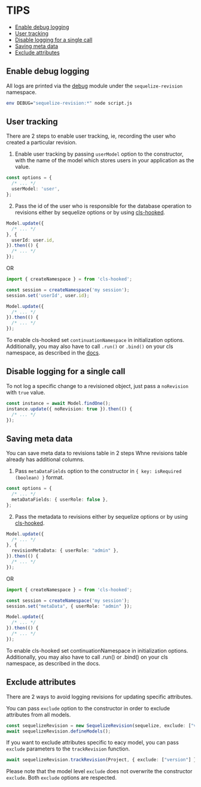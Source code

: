 # TIPS

- [Enable debug logging](#enable-debug-logging)
- [User tracking](#user-tracking)
- [Disable logging for a single call](#disable-logging-for-a-single-call)
- [Saving meta data](#saving-meta-data)
- [Exclude attributes](#exclude-attributes)

## Enable debug logging

All logs are printed via the [debug](https://github.com/visionmedia/debug) module under the `sequelize-revision` namespace.

```sh
env DEBUG="sequelize-revision:*" node script.js
```

## User tracking

There are 2 steps to enable user tracking, ie, recording the user who created a particular revision.
1. Enable user tracking by passing `userModel` option to the constructor, with the name of the model which stores users in your application as the value.

```typescript
const options = {
  /* ... */
  userModel: 'user',
};
```

2. Pass the id of the user who is responsible for the database operation to revisions either by sequelize options or by using [cls-hooked](https://www.npmjs.com/package/cls-hooked).

```typescript
Model.update({
  /* ... */
}, {
  userId: user.id,
}).then(() {
  /* ... */
});
```

OR

```typescript
import { createNamespace } = from 'cls-hooked';

const session = createNamespace('my session');
session.set('userId', user.id);

Model.update({
  /* ... */
}).then(() {
  /* ... */
});
```

To enable cls-hooked set `continuationNamespace` in initialization options.
Additionally, you may also have to call `.run()` or `.bind()` on your cls namespace, as described in the [docs](https://www.npmjs.com/package/cls-hooked).

## Disable logging for a single call

To not log a specific change to a revisioned object, just pass a `noRevision` with `true` value.

```typescript
const instance = await Model.findOne();
instance.update({ noRevision: true }).then(() {
  /* ... */
});
```

## Saving meta data

You can save meta data to revisions table in 2 steps Whne revisions table already has additional columns.
1. Pass `metaDataFields` option to the constructor in `{ key: isRequired (boolean) }` format.

```typescript
const options = {
  /* ... */
  metaDataFields: { userRole: false },
};
```

2. Pass the metadata to revisions either by sequelize options or by using [cls-hooked](https://www.npmjs.com/package/cls-hooked).

```typescript
Model.update({
  /* ... */
}, {
  revisionMetaData: { userRole: "admin" },
}).then(() {
  /* ... */
});
```

OR

```typescript
import { createNamespace } = from 'cls-hooked';

const session = createNamespace('my session');
session.set("metaData", { userRole: "admin" });

Model.update({
  /* ... */
}).then(() {
  /* ... */
});
```

To enable cls-hooked set continuationNamespace in initialization options. Additionally, you may also have to call .run() or .bind() on your cls namespace, as described in the docs.

## Exclude attributes

There are 2 ways to avoid logging revisions for updating specific attributes.

You can pass `exclude` option to the constructor in order to exclude attributes from all models.

```typescript
const sequelizeRevision = new SequelizeRevision(sequelize, exclude: ["version"]);
await sequelizeRevision.defineModels();
```

If you want to exclude attributes specific to eacy model, you can pass `exclude` parameters to the `trackRevision` function.

```typescript
await sequelizeRevision.trackRevision(Project, { exclude: ["version"] })
```

Please note that the model level `exclude` does not overwrite the constructor `exclude`. Both `exclude` options are respected.